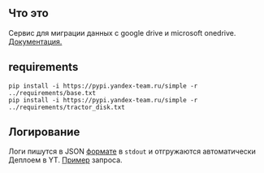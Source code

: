 ## Что это
Сервис для миграции данных с google drive и microsoft onedrive. [Документация.](https://wiki.yandex-team.ru/yandex360/admin/migration/disk/)

## requirements
```
pip install -i https://pypi.yandex-team.ru/simple -r ../requirements/base.txt
pip install -i https://pypi.yandex-team.ru/simple -r ../requirements/tractor_disk.txt
```

## Логирование
Логи пишутся в JSON [формате](https://deploy.yandex-team.ru/docs/concepts/pod/sidecars/logs/logs#32-format-soobshenij) в `stdout` и отгружаются автоматически Деплоем в YT. [Пример](https://yql.yandex-team.ru/Operations/YlZ5VgVK8O09MUMKNlCHLkKQ6ie75WoCkc3ThNgYUqc=) запроса.
